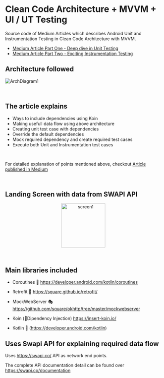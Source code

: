 # Clean Code Architecture +  MVVM +  UI / UT Testing

Source code of Medium Articles which describes Android Unit and Instrumentation Testing in Clean Code Architecture with MVVM.

- [Medium Article Part One - Deep dive in Unit Testing](https://medium.com/@sreeharikv112/android-unit-testing-clean-code-architecture-with-mvvm-73eb2992cab7)
- [Medium Article Part Two - Exciting Instrumentation Testing](https://medium.com/@sreeharikv112/android-instrumentation-testing-with-clean-code-architecture-and-mvvm-5df4615f0e4a)

## Architecture followed

![ArchDiagram1](https://user-images.githubusercontent.com/39777674/71248284-78d00800-2340-11ea-9077-080e29a8c918.png)

<br>

## The article explains 


- Ways to include dependencies using Koin 
- Making usefull data flow using above architecture 
- Creating unit test case with dependencies
- Override the default dependencies 
- Mock required dependency and create required test cases 
- Execute both Unit and Instrumentation test cases

<br>

For detailed explanation of points mentioned above, checkout [Article published in Medium](https://medium.com/@sreeharikv112/android-unit-testing-clean-code-architecture-with-mvvm-73eb2992cab7)

<br>

## Landing Screen with data from SWAPI API
<p align="center">
<img width="142" alt="screen1" src="https://user-images.githubusercontent.com/39777674/71302211-774d2100-23ce-11ea-8e7b-efe51e7a1d4d.png">
</p>
<br>

## Main libraries included

- Coroutines 🚀 https://developer.android.com/kotlin/coroutines

- Retrofit 📲  https://square.github.io/retrofit/

- MockWebServer 🎭 https://github.com/square/okhttp/tree/master/mockwebserver

- Koin (💉Dipendency Injection) https://insert-koin.io/

- Kotlin 🥇 (https://developer.android.com/kotlin)

## Uses Swapi API for explaining required data flow 

Uses https://swapi.co/  API as network end points. 

The complete API documentation detail can be found over https://swapi.co/documentation
